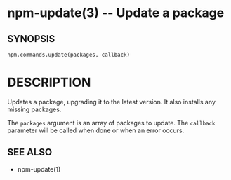npm-update(3) -- Update a package
=================================

## SYNOPSIS

    npm.commands.update(packages, callback)

# DESCRIPTION

Updates a package, upgrading it to the latest version. It also installs any
missing packages.

The `packages` argument is an array of packages to update. The `callback`
parameter will be called when done or when an error occurs.

## SEE ALSO

* npm-update(1)

